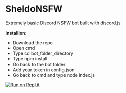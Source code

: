 # SheldoNSFW
Extremely basic Discord NSFW bot built with discord.js

**Installion:**
- Download the repo
- Open cmd
- Type cd bot_folder_directory
- Type npm install
- Go back to the bot folder
- Add your token in config.json
- Go back to cmd and type node index.js

[![Run on Repl.it](https://repl.it/badge/github/RoeeLupo/SheldoNSFW)](https://repl.it/github/RoeeLupo/SheldoNSFW)